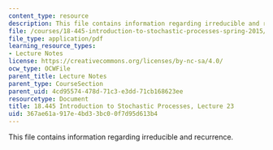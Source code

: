 ```yaml
---
content_type: resource
description: This file contains information regarding irreducible and recurrence.
file: /courses/18-445-introduction-to-stochastic-processes-spring-2015/367ae61a917e4bd33bc00f7d95d613b4_MIT18_445S15_lecture23.pdf
file_type: application/pdf
learning_resource_types:
- Lecture Notes
license: https://creativecommons.org/licenses/by-nc-sa/4.0/
ocw_type: OCWFile
parent_title: Lecture Notes
parent_type: CourseSection
parent_uid: 4cd95574-478d-71c3-e3dd-71cb168623ee
resourcetype: Document
title: 18.445 Introduction to Stochastic Processes, Lecture 23
uid: 367ae61a-917e-4bd3-3bc0-0f7d95d613b4
---
```

This file contains information regarding irreducible and recurrence.